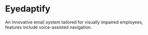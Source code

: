 # Eyedaptify
An innovative email system tailored for visually impaired employees, features include voice-assisted navigation.
